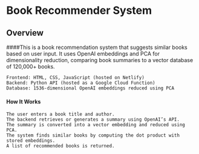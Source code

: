# Book Recommender System
## Overview

####This is a book recommendation system that suggests similar books based on user input. It uses OpenAI embeddings and PCA for dimensionality reduction, comparing book summaries to a vector database of 120,000+ books.

    Frontend: HTML, CSS, JavaScript (hosted on Netlify)
    Backend: Python API (hosted as a Google Cloud Function)
    Database: 1536-dimensional OpenAI embeddings reduced using PCA

#### How It Works

    The user enters a book title and author.
    The backend retrieves or generates a summary using OpenAI’s API.
    The summary is converted into a vector embedding and reduced using PCA.
    The system finds similar books by computing the dot product with stored embeddings.
    A list of recommended books is returned.
